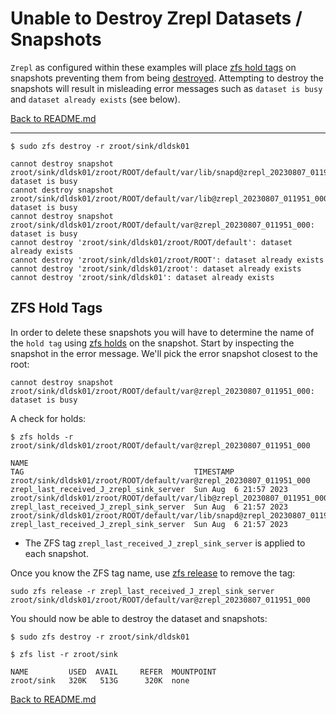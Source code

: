 # Unable to Destroy Zrepl Datasets / Snapshots

`Zrepl` as configured within these examples will place [zfs hold tags](https://openzfs.github.io/openzfs-docs/man/master/8/zfs-hold.8.html) on snapshots preventing them from being [destroyed](https://openzfs.github.io/openzfs-docs/man/master/8/zfs-destroy.8.html). Attempting to destroy the snapshots will result in misleading error messages such as `dataset is busy` and `dataset already exists` (see below).

[Back to README.md](../README.md)

---

```shell
$ sudo zfs destroy -r zroot/sink/dldsk01

cannot destroy snapshot zroot/sink/dldsk01/zroot/ROOT/default/var/lib/snapd@zrepl_20230807_011951_000: dataset is busy
cannot destroy snapshot zroot/sink/dldsk01/zroot/ROOT/default/var/lib@zrepl_20230807_011951_000: dataset is busy
cannot destroy snapshot zroot/sink/dldsk01/zroot/ROOT/default/var@zrepl_20230807_011951_000: dataset is busy
cannot destroy 'zroot/sink/dldsk01/zroot/ROOT/default': dataset already exists
cannot destroy 'zroot/sink/dldsk01/zroot/ROOT': dataset already exists
cannot destroy 'zroot/sink/dldsk01/zroot': dataset already exists
cannot destroy 'zroot/sink/dldsk01': dataset already exists
```

## ZFS Hold Tags

In order to delete these snapshots you will have to determine the name of the `hold tag` using [zfs holds](https://openzfs.github.io/openzfs-docs/man/master/8/zfs-hold.8.html) on the snapshot. Start by inspecting the snapshot in the error message. We'll pick the error snapshot closest to the root:

  ```text
  cannot destroy snapshot zroot/sink/dldsk01/zroot/ROOT/default/var@zrepl_20230807_011951_000: dataset is busy
  ```

A check for holds:

  ```shell
  $ zfs holds -r zroot/sink/dldsk01/zroot/ROOT/default/var@zrepl_20230807_011951_000

  NAME                                                                           TAG                                      TIMESTAMP
  zroot/sink/dldsk01/zroot/ROOT/default/var@zrepl_20230807_011951_000            zrepl_last_received_J_zrepl_sink_server  Sun Aug  6 21:57 2023
  zroot/sink/dldsk01/zroot/ROOT/default/var/lib@zrepl_20230807_011951_000        zrepl_last_received_J_zrepl_sink_server  Sun Aug  6 21:57 2023
  zroot/sink/dldsk01/zroot/ROOT/default/var/lib/snapd@zrepl_20230807_011951_000  zrepl_last_received_J_zrepl_sink_server  Sun Aug  6 21:57 2023
  ```

* The ZFS tag `zrepl_last_received_J_zrepl_sink_server` is applied to each snapshot.

Once you know the ZFS tag name, use [zfs release](https://openzfs.github.io/openzfs-docs/man/master/8/zfs-release.8.html) to remove the tag:

  ```shell
  sudo zfs release -r zrepl_last_received_J_zrepl_sink_server zroot/sink/dldsk01/zroot/ROOT/default/var@zrepl_20230807_011951_000
  ```

You should now be able to destroy the dataset and snapshots:

```shell
$ sudo zfs destroy -r zroot/sink/dldsk01

$ zfs list -r zroot/sink

NAME         USED  AVAIL     REFER  MOUNTPOINT
zroot/sink   320K   513G      320K  none
```

[Back to README.md](../README.md)
